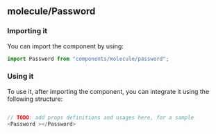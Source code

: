 ## molecule/Password

<!-- TODO: add a description here! -->

### Importing it

You can import the component by using:

```js
import Password from "components/molecule/password";
```

### Using it

To use it, after importing the component, you can integrate it using the following structure:

```js

// TODO: add props definitions and usages here, for a sample
<Password ></Password>

```